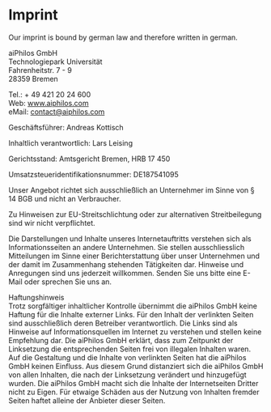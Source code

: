 # Imprint

Our imprint is bound by german law and therefore written in german.

aiPhilos GmbH  
Technologiepark Universität  
Fahrenheitstr. 7 - 9  
28359 Bremen  

Tel.: + 49 421 20 24 600   
Web: www.aiphilos.com  
eMail: contact@aiphilos.com  

Geschäftsführer: Andreas Kottisch    

Inhaltlich verantwortlich: Lars Leising    

 

Gerichtsstand: Amtsgericht Bremen, HRB 17 450    

Umsatzsteueridentifikationsnummer: DE187541095    
 

Unser Angebot richtet sich ausschließlich an Unternehmer im Sinne von § 14 BGB und nicht an Verbraucher. 


Zu Hinweisen zur EU-Streitschlichtung oder zur alternativen Streitbeilegung sind wir nicht verpflichtet.

Die Darstellungen und Inhalte unseres Internetauftritts verstehen sich als Informationsseiten an andere Unternehmen. Sie stellen ausschliesslich Mitteilungen im Sinne einer Berichterstattung über unser Unternehmen und der damit im Zusammenhang stehenden Tätigkeiten dar. Hinweise und Anregungen sind uns jederzeit willkommen. Senden Sie uns bitte eine E-Mail oder sprechen Sie uns an.

Haftungshinweis  
Trotz sorgfältiger inhaltlicher Kontrolle übernimmt die aiPhilos GmbH keine Haftung für die Inhalte externer Links. Für den Inhalt der verlinkten Seiten sind ausschließlich deren Betreiber verantwortlich. Die Links sind als Hinweise auf Informationsquellen im Internet zu verstehen und stellen keine Empfehlung dar. Die aiPhilos GmbH erklärt, dass zum Zeitpunkt der Linksetzung die entsprechenden Seiten frei von illegalen Inhalten waren. Auf die Gestaltung und die Inhalte von verlinkten Seiten hat die aiPhilos GmbH keinen Einfluss. Aus diesem Grund distanziert sich die aiPhilos GmbH von allen Inhalten, die nach der Linksetzung verändert und hinzugefügt wurden. Die aiPhilos GmbH macht sich die Inhalte der Internetseiten Dritter nicht zu Eigen. Für etwaige Schäden aus der Nutzung von Inhalten fremder Seiten haftet alleine der Anbieter dieser Seiten.
